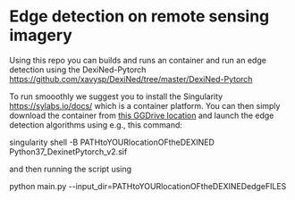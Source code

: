 # Edge detection on remote sensing imagery

Using this repo you can builds and runs an container and run an edge detection using the DexiNed-Pytorch https://github.com/xavysp/DexiNed/tree/master/DexiNed-Pytorch

To run smooothly we suggest you to install the Singularity https://sylabs.io/docs/ which is a container platform. You  can then simply download the container from [this GGDrive location](https://www.google.com)  and launch the edge detection algorithms using e.g., this command:

singularity shell -B PATHtoYOURlocationOFtheDEXINED Python37_DexinetPytorch_v2.sif 

and then running the script using 

python main.py --input_dir=PATHtoYOURlocationOFtheDEXINEDedgeFILES

